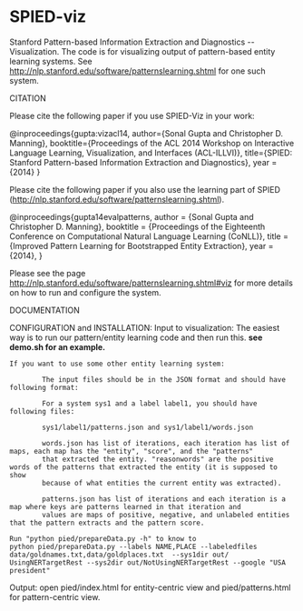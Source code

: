 SPIED-viz
=========

Stanford Pattern-based Information Extraction and Diagnostics -- Visualization. The code is for visualizing output of pattern-based entity learning systems. See http://nlp.stanford.edu/software/patternslearning.shtml for one such system.

CITATION

Please cite the following paper if you use SPIED-Viz in your work:

@inproceedings{gupta:vizacl14,
author={Sonal Gupta and Christopher D. Manning},
booktitle={Proceedings of the ACL 2014 Workshop on Interactive Language Learning, Visualization, and Interfaces (ACL-ILLVI)},
title={SPIED: Stanford Pattern-based Information Extraction and Diagnostics},
year ={2014}
}

Please cite the following paper if you also use the learning part of SPIED (http://nlp.stanford.edu/software/patternslearning.shtml).

@inproceedings{gupta14evalpatterns,
author = {Sonal Gupta and Christopher D. Manning},
booktitle = {Proceedings of the Eighteenth Conference on Computational Natural Language Learning (CoNLL)},
title = {Improved Pattern Learning for Bootstrapped Entity Extraction},
year = {2014},
}

Please see the page http://nlp.stanford.edu/software/patternslearning.shtml#viz for more details on how to run and configure the system.

DOCUMENTATION

CONFIGURATION and INSTALLATION:
Input to visualization: The easiest way is to run our pattern/entity learning code and then run this. 
**see demo.sh for an example.**
    
    If you want to use some other entity learning system:
    
            The input files should be in the JSON format and should have following format:
            
            For a system sys1 and a label label1, you should have following files:
            
            sys1/label1/patterns.json and sys1/label1/words.json
            
            words.json has list of iterations, each iteration has list of maps, each map has the "entity", "score", and the "patterns"
            that extracted the entity. "reasonwords" are the positive words of the patterns that extracted the entity (it is supposed to show 
            because of what entities the current entity was extracted).
            
            patterns.json has list of iterations and each iteration is a map where keys are patterns learned in that iteration and
            values are maps of positive, negative, and unlabeled entities that the pattern extracts and the pattern score.
    
    Run "python pied/prepareData.py -h" to know to 
    python pied/prepareData.py --labels NAME,PLACE --labeledfiles data/goldnames.txt,data/goldplaces.txt  --sys1dir out/       UsingNERTargetRest --sys2dir out/NotUsingNERTargetRest --google "USA president"
    

Output: open pied/index.html for entity-centric view and pied/patterns.html for pattern-centric view.

